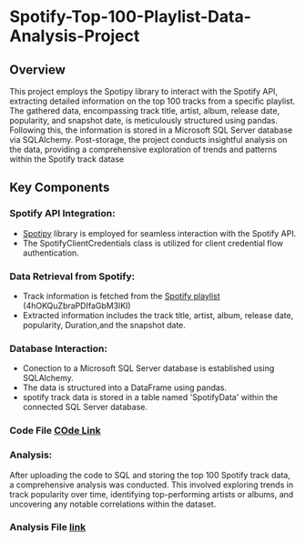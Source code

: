 # Spotify-Top-100-Playlist-Data-Analysis-Project

## Overview
This project employs the Spotipy library to interact with the Spotify API, extracting detailed information on the top 100 tracks from a specific playlist. The gathered data, encompassing track title, artist, album, release date, popularity, and snapshot date, is meticulously structured using pandas. Following this, the information is stored in a Microsoft SQL Server database via SQLAlchemy. Post-storage, the project conducts insightful analysis on the data, providing a comprehensive exploration of trends and patterns within the Spotify track datase

## Key Components
### Spotify API Integration:
* [Spotipy](https://spotipy.readthedocs.io/en/2.22.1/) library is employed for seamless interaction with the Spotify API.
* The SpotifyClientCredentials class is utilized for client credential flow authentication.

### Data Retrieval from Spotify:
* Track information is fetched from the [Spotify playlist](https://open.spotify.com/playlist/4hOKQuZbraPDIfaGbM3lKI) 
  (4hOKQuZbraPDIfaGbM3lKI)
* Extracted information includes the track title, artist, album, release date, popularity, Duration,and the snapshot date.

### Database Interaction:

* Conection to a Microsoft SQL Server database is established using SQLAlchemy.
* The data is structured into a DataFrame using pandas.
* spotify track data is stored in a table named 'SpotifyData' within the connected SQL Server database.
  
### Code File [COde Link](spotify_code_file.ipynb)

### Analysis:
After uploading the code to SQL and storing the top 100 Spotify track data, a comprehensive analysis was conducted. This involved exploring trends in track popularity over time, identifying top-performing artists or albums, and uncovering any notable correlations within the dataset.

### Analysis File [link](spotify_analysis.sql)
